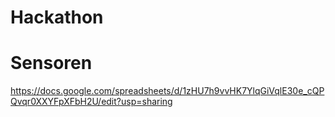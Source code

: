 # Hackathon

# Sensoren
https://docs.google.com/spreadsheets/d/1zHU7h9vvHK7YlqGiVqlE30e_cQPQvqr0XXYFpXFbH2U/edit?usp=sharing

